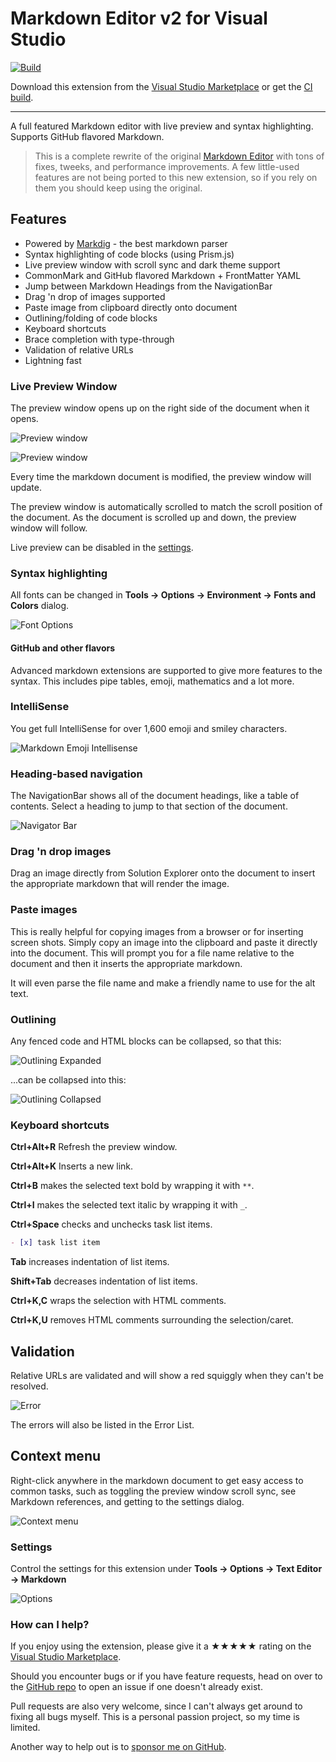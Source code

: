 [marketplace]: https://marketplace.visualstudio.com/items?itemName=MadsKristensen.MarkdownEditor2
[vsixgallery]: http://vsixgallery.com/extension/EditorColorPreview.06059b78-ceae-4188-905d-be8877234e35/
[repo]:https://github.com/madskristensen/MarkdownEditor2022

# Markdown Editor v2 for Visual Studio

[![Build](https://github.com/madskristensen/MarkdownEditor2022/actions/workflows/build.yaml/badge.svg)](https://github.com/madskristensen/MarkdownEditor2022/actions/workflows/build.yaml)

Download this extension from the [Visual Studio Marketplace][marketplace]
or get the [CI build][vsixgallery].

--------------------------------------

A full featured Markdown editor with live preview and syntax highlighting. Supports GitHub flavored Markdown.

> This is a complete rewrite of the original [Markdown Editor](https://marketplace.visualstudio.com/items?itemName=MadsKristensen.MarkdownEditor64) with tons of fixes, tweeks, and performance improvements. A few little-used features are not being ported to this new extension, so if you rely on them you should keep using the original.

## Features

- Powered by [Markdig](https://github.com/lunet-io/markdig) - the best markdown parser
- Syntax highlighting of code blocks (using Prism.js)
- Live preview window with scroll sync and dark theme support
- CommonMark and GitHub flavored Markdown + FrontMatter YAML
- Jump between Markdown Headings from the NavigationBar
- Drag 'n drop of images supported
- Paste image from clipboard directly onto document
- Outlining/folding of code blocks
- Keyboard shortcuts
- Brace completion with type-through
- Validation of relative URLs
- Lightning fast

### Live Preview Window
The preview window opens up on the right side of the document when it opens.

![Preview window](art/preview-window.png)

![Preview window](art/preview-window-dark.png)

Every time the markdown document is modified, the preview window will update.

The preview window is automatically scrolled to match the scroll position of the document. As the document is scrolled up and down, the preview window will follow.

Live preview can be disabled in the [settings](#settings).

### Syntax highlighting
All fonts can be changed in **Tools -> Options -> Environment -> Fonts and Colors** dialog.

![Font Options](art/font-options.png)

#### GitHub and other flavors
Advanced markdown extensions are supported to give more features to the syntax. This includes pipe tables, emoji, mathematics and a lot
more.

### IntelliSense
You get full IntelliSense for over 1,600 emoji and smiley characters.

![Markdown Emoji Intellisense](art/emoji.gif)

### Heading-based navigation
The NavigationBar shows all of the document headings, like a table of contents. Select a heading to jump to that section of the document.

![Navigator Bar](art/navigator-bar.png)

### Drag 'n drop images
Drag an image directly from Solution Explorer onto the document to insert the appropriate markdown that will render the image.

### Paste images
This is really helpful for copying images from a browser or for inserting screen shots. Simply copy an image into the clipboard and paste it directly into the document. This will prompt you for a file name relative to the document and then it inserts the appropriate markdown.

It will even parse the file name and make a friendly name to use for the alt text.

### Outlining
Any fenced code and HTML blocks can be collapsed, so that this:

![Outlining Expanded](art/outlining-expanded.png)

...can be collapsed into this:

![Outlining Collapsed](art/outlining-collapsed.png)

### Keyboard shortcuts
**Ctrl+Alt+R** Refresh the preview window.

**Ctrl+Alt+K** Inserts a new link.

**Ctrl+B** makes the selected text bold by wrapping it with `**`.

**Ctrl+I** makes the selected text italic by wrapping it with `_`.

<!--**Ctrl+Shift+C** wraps the selected text in a code block.-->
**Ctrl+Space** checks and unchecks task list items.

```markdown
- [x] task list item
```

**Tab** increases indentation of list items.

**Shift+Tab** decreases indentation of list items.

**Ctrl+K,C** wraps the selection with HTML comments.

**Ctrl+K,U** removes HTML comments surrounding the selection/caret.

<!--**Ctrl+PgUp** moves caret to previous heading

**Ctrl+PgDown** moves caret to next heading-->

## Validation
Relative URLs are validated and will show a red squiggly when they can't be resolved.

![Error](art/error.png)

The errors will also be listed in the Error List.

## Context menu
Right-click anywhere in the markdown document to get easy access to common tasks, such as toggling the preview window scroll sync, see Markdown references, and getting to the settings dialog.

![Context menu](art/context-menu.png
)

### Settings
Control the settings for this extension under
**Tools -> Options -> Text Editor -> Markdown**

![Options](art/options.png)

### How can I help?
If you enjoy using the extension, please give it a ★★★★★ rating on the [Visual Studio Marketplace][marketplace].

Should you encounter bugs or if you have feature requests, head on over to the [GitHub repo][repo] to open an issue if one doesn't already exist.

Pull requests are also very welcome, since I can't always get around to fixing all bugs myself. This is a personal passion project, so my time is limited.

Another way to help out is to [sponsor me on GitHub](https://github.com/sponsors/madskristensen).